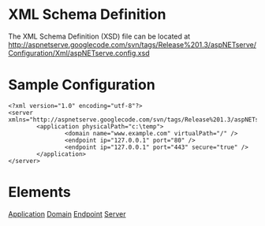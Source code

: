 # XML Schema Definition #
The XML Schema Definition (XSD) file can be located at http://aspnetserve.googlecode.com/svn/tags/Release%201.3/aspNETserve/Configuration/Xml/aspNETserve.config.xsd

# Sample Configuration #
```
<?xml version="1.0" encoding="utf-8"?>
<server xmlns="http://aspnetserve.googlecode.com/svn/tags/Release%201.3/aspNETserve/Configuration/Xml/aspNETserve.config.xsd">
        <application physicalPath="c:\temp">
                <domain name="www.example.com" virtualPath="/" />
                <endpoint ip="127.0.0.1" port="80" />
                <endpoint ip="127.0.0.1" port="443" secure="true" />
        </application>
</server>

```

# Elements #

[Application](Application.md)
[Domain](Domain.md)
[Endpoint](Endpoint.md)
[Server](Server.md)